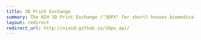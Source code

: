 ```yaml
---
title: 3D Print Exchange
summary: The NIH 3D Print Exchange ("3DPX" for short) houses biomedically-relevant 3D models, which anyone can interact with in a browser-based viewer or download and print on a 3D printer. Our APIs allow developers to access this content – in both XML and JSON format – for integration into their own tools. 
layout: redirect
redirect_url: http://niaid.github.io/3dpx_api/
---
```

